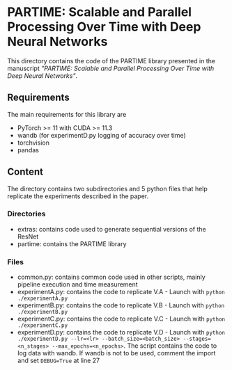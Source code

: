 # PARTIME: Scalable and Parallel Processing Over Time with Deep Neural Networks

This directory contains the code of the PARTIME library presented in the manuscript _"PARTIME: Scalable and Parallel Processing Over
Time with Deep Neural Networks"_.

## Requirements
The main requirements for this library are
 - PyTorch >= 11 with CUDA >= 11.3
 - wandb (for experimentD.py logging of accuracy over time)
 - torchvision
 - pandas

## Content

The directory contains two subdirectories and 5 python files that help replicate the experiments described in the paper.

### Directories
 - extras: contains code used to generate sequential versions of the ResNet
 - partime: contains the PARTIME library

### Files

 - common.py: contains common code used in other scripts, mainly pipeline execution and time measurement
 - experimentA.py: contains the code to replicate V.A - Launch with `python ./experimentA.py`
 - experimentB.py: contains the code to replicate V.B - Launch with `python ./experimentB.py`
 - experimentC.py: contains the code to replicate V.C - Launch with `python ./experimentC.py`
 - experimentD.py: contains the code to replicate V.D - Launch with `python ./experimentD.py --lr=<lr> --batch_size=<batch_size> --stages=<n_stages> --max_epochs=<n_epochs>`. The script contains the code to log data with wandb. If wandb is not to be used, comment the import and set `DEBUG=True` at line 27